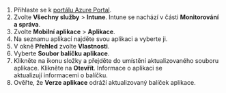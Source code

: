 
1. Přihlaste se k [portálu Azure Portal](https://portal.azure.com).  
2. Zvolte **Všechny služby** > **Intune**. Intune se nachází v části **Monitorování a správa**.  
3. Zvolte **Mobilní aplikace** > **Aplikace**.
4. Na seznamu aplikací najděte svou aplikaci a vyberte ji.  
5. V okně **Přehled** zvolte **Vlastnosti**.  
6. Vyberte **Soubor balíčku aplikace**.  
7. Klikněte na ikonu složky a přejděte do umístění aktualizovaného souboru aplikace. Klikněte na **Otevřít**. Informace o aplikaci se aktualizují informacemi o balíčku.  
8. Ověřte, že **Verze aplikace** odráží aktualizovaný balíček aplikace.  
